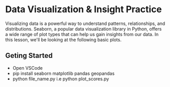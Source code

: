 # Data Visualization & Insight Practice

 Visualizing data is a powerful way to understand patterns, relationships, and distributions. Seaborn, a popular data visualization library in Python, offers a wide range of plot types that can help us gain insights from our data. In this lesson, we'll be looking at the following basic plots.

## Geting Started

- Open VSCode
- pip install seaborn matplotlib pandas geopandas
- python file_name.py i.e python plot_scores.py

